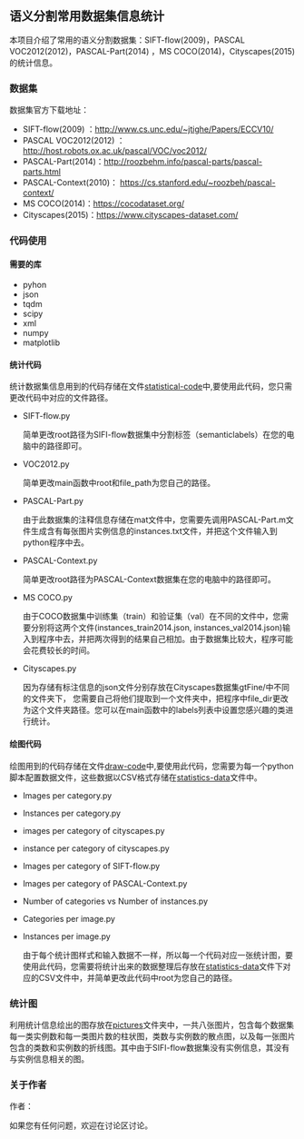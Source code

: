 ## 语义分割常用数据集信息统计

本项目介绍了常用的语义分割数据集：SIFT-flow(2009)，PASCAL VOC2012(2012)，PASCAL-Part(2014) ，MS COCO(2014)，Cityscapes(2015)的统计信息。

### 数据集

数据集官方下载地址：

- SIFT-flow(2009) ：http://www.cs.unc.edu/~jtighe/Papers/ECCV10/
- PASCAL VOC2012(2012) ：http://host.robots.ox.ac.uk/pascal/VOC/voc2012/
- PASCAL-Part(2014)：http://roozbehm.info/pascal-parts/pascal-parts.html
- PASCAL-Context(2010)： https://cs.stanford.edu/~roozbeh/pascal-context/
- MS COCO(2014)：https://cocodataset.org/
- Cityscapes(2015)：https://www.cityscapes-dataset.com/

###  代码使用

#### 需要的库

- pyhon
- json
- tqdm
- scipy
- xml
- numpy
- matplotlib

#### 统计代码

统计数据集信息用到的代码存储在文件[statistical-code](https://github.com/zhangrui0828/2D-categoriy-instance-statistics/tree/main/statistics-code)中,要使用此代码，您只需更改代码中对应的文件路径。

- SIFT-flow.py

  简单更改root路径为SIFI-flow数据集中分割标签（semanticlabels）在您的电脑中的路径即可。

- VOC2012.py

  简单更改main函数中root和file_path为您自己的路径。

- PASCAL-Part.py

  由于此数据集的注释信息存储在mat文件中，您需要先调用PASCAL-Part.m文件生成含有每张图片实例信息的instances.txt文件，并把这个文件输入到python程序中去。

- PASCAL-Context.py

  简单更改root路径为PASCAL-Context数据集在您的电脑中的路径即可。

- MS COCO.py

  由于COCO数据集中训练集（train）和验证集（val）在不同的文件中，您需要分别将这两个文件(instances_train2014.json, instances_val2014.json)输入到程序中去，并把两次得到的结果自己相加。由于数据集比较大，程序可能会花费较长的时间。

- Cityscapes.py

  因为存储有标注信息的json文件分别存放在Cityscapes数据集gtFine/中不同的文件夹下， 您需要自己将他们提取到一个文件夹中，把程序中file_dir更改为这个文件夹路径。您可以在main函数中的labels列表中设置您感兴趣的类进行统计。

#### 绘图代码

绘图用到的代码存储在文件[draw-code](https://github.com/zhangrui0828/2D-categoriy-instance-statistics/tree/main/draw-code)中,要使用此代码，您需要为每一个python脚本配置数据文件，这些数据以CSV格式存储在[statistics-data](https://github.com/zhangrui0828/2D-categoriy-instance-statistics/tree/main/statistics-data)文件中。

- Images per category.py

- Instances per category.py

- images per category of cityscapes.py

- instance per category of cityscapes.py

- Images per category of  SIFT-flow.py

- Images per category of PASCAL-Context.py

- Number of categories vs Number of instances.py

- Categories per image.py

- Instances per image.py

  由于每个统计图样式和输入数据不一样，所以每一个代码对应一张统计图，要使用此代码，您需要将统计出来的数据整理后存放在[statistics-data](https://github.com/zhangrui0828/2D-categoriy-instance-statistics/tree/main/statistics-data)文件下对应的CSV文件中，并简单更改此代码中root为您自己的路径。

### 统计图

利用统计信息绘出的图存放在[pictures](https://github.com/zhangrui0828/2D-categoriy-instance-statistics/tree/main/pictures)文件夹中，一共八张图片，包含每个数据集每一类实例数和每一类图片数的柱状图，类数与实例数的散点图，以及每一张图片包含的类数和实例数的折线图。其中由于SIFI-flow数据集没有实例信息，其没有与实例信息相关的图。

### 关于作者

作者：

如果您有任何问题，欢迎在讨论区讨论。
